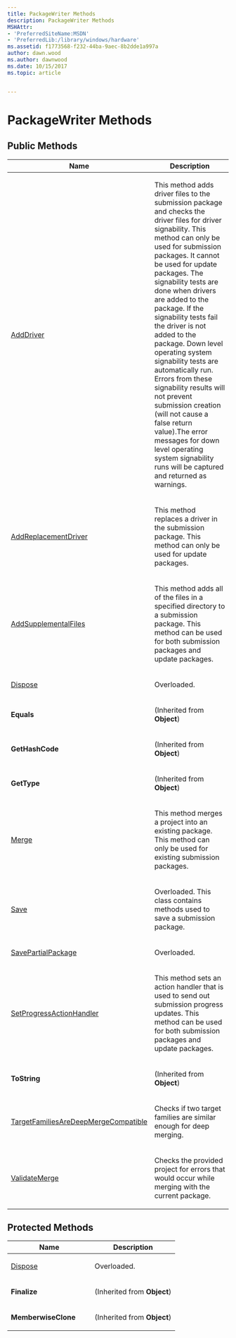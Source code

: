 ```yaml
---
title: PackageWriter Methods
description: PackageWriter Methods
MSHAttr:
- 'PreferredSiteName:MSDN'
- 'PreferredLib:/library/windows/hardware'
ms.assetid: f1773568-f232-44ba-9aec-8b2dde1a997a
author: dawn.wood
ms.author: dawnwood
ms.date: 10/15/2017
ms.topic: article


---
```


# PackageWriter Methods


## <span id="Public_Methods"></span><span id="public_methods"></span><span id="PUBLIC_METHODS"></span>Public Methods


<table>
<colgroup>
<col width="50%" />
<col width="50%" />
</colgroup>
<thead>
<tr class="header">
<th>Name</th>
<th>Description</th>
</tr>
</thead>
<tbody>
<tr class="odd">
<td><p><a href="packagewriteradddriver-method.md" data-raw-source="[AddDriver](packagewriteradddriver-method.md)">AddDriver</a></p></td>
<td><p>This method adds driver files to the submission package and checks the driver files for driver signability. This method can only be used for submission packages. It cannot be used for update packages. The signability tests are done when drivers are added to the package. If the signability tests fail the driver is not added to the package. Down level operating system signability tests are automatically run. Errors from these signability results will not prevent submission creation (will not cause a false return value).The error messages for down level operating system signability runs will be captured and returned as warnings.</p></td>
</tr>
<tr class="even">
<td><p><a href="packagewriteraddreplacementdriver-method.md" data-raw-source="[AddReplacementDriver](packagewriteraddreplacementdriver-method.md)">AddReplacementDriver</a></p></td>
<td><p>This method replaces a driver in the submission package. This method can only be used for update packages.</p></td>
</tr>
<tr class="odd">
<td><p><a href="packagewriteraddsupplementalfiles-method.md" data-raw-source="[AddSupplementalFiles](packagewriteraddsupplementalfiles-method.md)">AddSupplementalFiles</a></p></td>
<td><p>This method adds all of the files in a specified directory to a submission package. This method can be used for both submission packages and update packages.</p></td>
</tr>
<tr class="even">
<td><p><a href="packagewriterdispose-method.md" data-raw-source="[Dispose](packagewriterdispose-method.md)">Dispose</a></p></td>
<td><p>Overloaded.</p></td>
</tr>
<tr class="odd">
<td><p><strong>Equals</strong></p></td>
<td><p>(Inherited from <strong>Object</strong>)</p></td>
</tr>
<tr class="even">
<td><p><strong>GetHashCode</strong></p></td>
<td><p>(Inherited from <strong>Object</strong>)</p></td>
</tr>
<tr class="odd">
<td><p><strong>GetType</strong></p></td>
<td><p>(Inherited from <strong>Object</strong>)</p></td>
</tr>
<tr class="even">
<td><p><a href="packagewritermerge-method.md" data-raw-source="[Merge](packagewritermerge-method.md)">Merge</a></p></td>
<td><p>This method merges a project into an existing package. This method can only be used for existing submission packages.</p></td>
</tr>
<tr class="odd">
<td><p><a href="packagewritersave-method.md" data-raw-source="[Save](packagewritersave-method.md)">Save</a></p></td>
<td><p>Overloaded. This class contains methods used to save a submission package.</p></td>
</tr>
<tr class="even">
<td><p><a href="packagewriter-savepartialpackage-method.md" data-raw-source="[SavePartialPackage](packagewriter-savepartialpackage-method.md)">SavePartialPackage</a></p></td>
<td><p>Overloaded.</p></td>
</tr>
<tr class="odd">
<td><p><a href="packagewritersetprogressactionhandler-method.md" data-raw-source="[SetProgressActionHandler](packagewritersetprogressactionhandler-method.md)">SetProgressActionHandler</a></p></td>
<td><p>This method sets an action handler that is used to send out submission progress updates. This method can be used for both submission packages and update packages.</p></td>
</tr>
<tr class="even">
<td><p><strong>ToString</strong></p></td>
<td><p>(Inherited from <strong>Object</strong>)</p></td>
</tr>
<tr class="odd">
<td><p><a href="packagewriter-targetfamiliesaredeepmergecompatible-method.md" data-raw-source="[TargetFamiliesAreDeepMergeCompatible](packagewriter-targetfamiliesaredeepmergecompatible-method.md)">TargetFamiliesAreDeepMergeCompatible</a></p></td>
<td><p>Checks if two target families are similar enough for deep merging.</p></td>
</tr>
<tr class="even">
<td><p><a href="packagewritervalidatemerge-method.md" data-raw-source="[ValidateMerge](packagewritervalidatemerge-method.md)">ValidateMerge</a></p></td>
<td><p>Checks the provided project for errors that would occur while merging with the current package.</p></td>
</tr>
</tbody>
</table>

 

## <span id="Protected_Methods"></span><span id="protected_methods"></span><span id="PROTECTED_METHODS"></span>Protected Methods


<table>
<colgroup>
<col width="50%" />
<col width="50%" />
</colgroup>
<thead>
<tr class="header">
<th>Name</th>
<th>Description</th>
</tr>
</thead>
<tbody>
<tr class="odd">
<td><p><a href="packagewriterdispose-method.md" data-raw-source="[Dispose](packagewriterdispose-method.md)">Dispose</a></p></td>
<td><p>Overloaded.</p></td>
</tr>
<tr class="even">
<td><p><strong>Finalize</strong></p></td>
<td><p>(Inherited from <strong>Object</strong>)</p></td>
</tr>
<tr class="odd">
<td><p><strong>MemberwiseClone</strong></p></td>
<td><p>(Inherited from <strong>Object</strong>)</p></td>
</tr>
</tbody>
</table>

 

 

 






